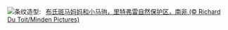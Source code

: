 ![](https://www.bing.com/th?id=OHR.ZebraMother_ZH-CN1947314869_UHD.jpg&w=1000)条纹造型:&nbsp;&ensp;[布氏斑马妈妈和小马驹，里特弗雷自然保护区，南非 (© Richard Du Toit/Minden Pictures)](https://www.bing.com/th?id=OHR.ZebraMother_ZH-CN1947314869_UHD.jpg)
<br><br/>
